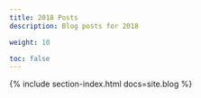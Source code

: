 ```yaml
---
title: 2018 Posts
description: Blog posts for 2018

weight: 10

toc: false
---
```


{% include section-index.html docs=site.blog %}
